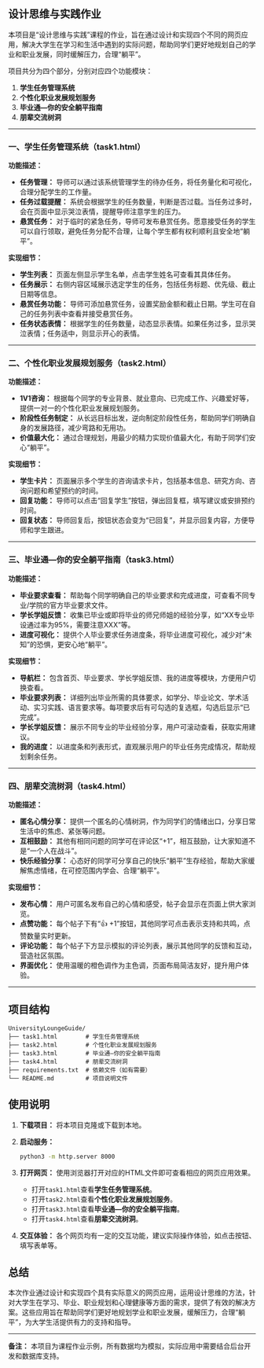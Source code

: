 ## 设计思维与实践作业

本项目是“设计思维与实践”课程的作业，旨在通过设计和实现四个不同的网页应用，解决大学生在学习和生活中遇到的实际问题，帮助同学们更好地规划自己的学业和职业发展，同时缓解压力，合理“躺平”。

项目共分为四个部分，分别对应四个功能模块：

1. **学生任务管理系统**
2. **个性化职业发展规划服务**
3. **毕业通—你的安全躺平指南**
4. **朋辈交流树洞**

---

### 一、学生任务管理系统（task1.html）

**功能描述：**

- **任务管理：** 导师可以通过该系统管理学生的待办任务，将任务量化和可视化，合理分配学生的工作量。
- **任务过载提醒：** 系统会根据学生的任务数量，判断是否过载。当任务过多时，会在页面中显示哭泣表情，提醒导师注意学生的压力。
- **悬赏任务：** 对于临时的紧急任务，导师可发布悬赏任务。愿意接受任务的学生可以自行领取，避免任务分配不合理，让每个学生都有权利顺利且安全地“躺平”。

**实现细节：**

- **学生列表：** 页面左侧显示学生名单，点击学生姓名可查看其具体任务。
- **任务展示：** 右侧内容区域展示选定学生的任务，包括任务标题、优先级、截止日期等信息。
- **悬赏任务功能：** 导师可添加悬赏任务，设置奖励金额和截止日期。学生可在自己的任务列表中查看并接受悬赏任务。
- **任务状态表情：** 根据学生的任务数量，动态显示表情。如果任务过多，显示哭泣表情；任务适中，则显示开心的表情。

---

### 二、个性化职业发展规划服务（task2.html）

**功能描述：**

- **1V1咨询：** 根据每个同学的专业背景、就业意向、已完成工作、兴趣爱好等，提供一对一的个性化职业发展规划服务。
- **阶段性任务制定：** 从长远目标出发，逆向制定阶段性任务，帮助同学们明确自身的发展路径，减少弯路和无用功。
- **价值最大化：** 通过合理规划，用最少的精力实现价值最大化，有助于同学们安心“躺平”。

**实现细节：**

- **学生卡片：** 页面展示多个学生的咨询请求卡片，包括基本信息、研究方向、咨询问题和希望预约的时间。
- **回复功能：** 导师可以点击“回复学生”按钮，弹出回复框，填写建议或安排预约时间。
- **回复状态：** 导师回复后，按钮状态会变为“已回复”，并显示回复内容，方便导师和学生跟进。

---

### 三、毕业通—你的安全躺平指南（task3.html）

**功能描述：**

- **毕业要求查看：** 帮助每个同学明确自己的毕业要求和完成进度，可查看不同专业/学院的官方毕业要求文件。
- **学长学姐反馈：** 收集已毕业或即将毕业的师兄师姐的经验分享，如“XX专业毕设通过率为95%，需要注意XXX”等。
- **进度可视化：** 提供个人毕业要求任务进度条，将毕业进度可视化，减少对“未知”的恐惧，更安心地“躺平”。

**实现细节：**

- **导航栏：** 包含首页、毕业要求、学长学姐反馈、我的进度等模块，方便用户切换查看。
- **毕业要求列表：** 详细列出毕业所需的具体要求，如学分、毕业论文、学术活动、实习实践、语言要求等。每项要求后有可勾选的复选框，勾选后显示“已完成”。
- **学长学姐反馈：** 展示不同专业的毕业经验分享，用户可滚动查看，获取实用建议。
- **我的进度：** 以进度条和列表形式，直观展示用户的毕业任务完成情况，帮助规划剩余任务。

---

### 四、朋辈交流树洞（task4.html）

**功能描述：**

- **匿名心情分享：** 提供一个匿名的心情树洞，作为同学们的情绪出口，分享日常生活中的焦虑、紧张等问题。
- **互相鼓励：** 其他有相同问题的同学可在评论区“+1”，相互鼓励，让大家知道不是“一个人在战斗”。
- **快乐经验分享：** 心态好的同学可分享自己的快乐“躺平”生存经验，帮助大家缓解焦虑情绪，在可控范围内学会、合理“躺平”。

**实现细节：**

- **发布心情：** 用户可匿名发布自己的心情和感受，帖子会显示在页面上供大家浏览。
- **点赞功能：** 每个帖子下有“👍 +1”按钮，其他同学可点击表示支持和共鸣，点赞数量实时更新。
- **评论功能：** 每个帖子下方显示模拟的评论列表，展示其他同学的反馈和互动，营造社区氛围。
- **界面优化：** 使用温暖的橙色调作为主色调，页面布局简洁友好，提升用户体验。

---

## 项目结构

```
UniversityLoungeGuide/
├── task1.html        # 学生任务管理系统
├── task2.html        # 个性化职业发展规划服务
├── task3.html        # 毕业通—你的安全躺平指南
├── task4.html        # 朋辈交流树洞
├── requirements.txt  # 依赖文件（如有需要）
└── README.md         # 项目说明文件
```

## 使用说明

1. **下载项目：** 将本项目克隆或下载到本地。

2. **启动服务：**

   ```bash
   python3 -m http.server 8000
   ```

3. **打开网页：** 使用浏览器打开对应的HTML文件即可查看相应的网页应用效果。

   - 打开`task1.html`查看**学生任务管理系统**。
   - 打开`task2.html`查看**个性化职业发展规划服务**。
   - 打开`task3.html`查看**毕业通—你的安全躺平指南**。
   - 打开`task4.html`查看**朋辈交流树洞**。

3. **交互体验：** 各个网页均有一定的交互功能，建议实际操作体验，如点击按钮、填写表单等。

## 总结

本次作业通过设计和实现四个具有实际意义的网页应用，运用设计思维的方法，针对大学生在学习、毕业、职业规划和心理健康等方面的需求，提供了有效的解决方案。这些应用旨在帮助同学们更好地规划学业和职业发展，缓解压力，合理“躺平”，为大学生活提供有力的支持和指导。

---

**备注：** 本项目为课程作业示例，所有数据均为模拟，实际应用中需要结合后台开发和数据库支持。
